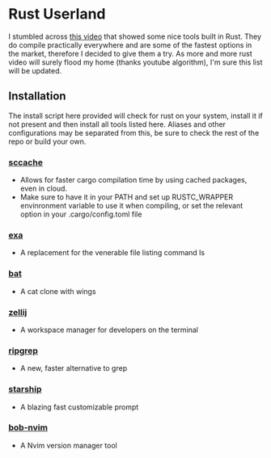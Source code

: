 # Rust Userland
I stumbled across [this video](https://youtu.be/dFkGNe4oaKk) that showed some nice tools built in Rust.
They do compile practically everywhere and are some of the fastest options in the market,
therefore I decided to give them a try. As more and more rust video will surely 
flood my home (thanks youtube algorithm), I'm sure this list will be updated.

## Installation
The install script here provided will check for rust on your system, install it 
if not present and then install all tools listed here. Aliases and other configurations
may be separated from this, be sure to check the rest of the repo or build your own.

### [sccache](https://github.com/mozilla/sccache)
- Allows for faster cargo compilation time by using cached packages, even in cloud.
- Make sure to have it in your PATH and set up RUSTC_WRAPPER envinronment variable
to use it when compiling, or set the relevant option in your .cargo/config.toml file

### [exa](https://github.com/ogham/exa)
- A replacement for the venerable file listing command ls 

### [bat](https://github.com/sharkdp/bat)
- A cat clone with wings 

### [zellij](https://github.com/zellij-org/zellij)
- A workspace manager for developers on the terminal

### [ripgrep](https://github.com/behnam/rust-ripgrep)
- A new, faster alternative to grep

### [starship](https://starship.rs/)
- A blazing fast customizable prompt

### [bob-nvim](https://github.com/MordechaiHadad/bob)
- A Nvim version manager tool 
